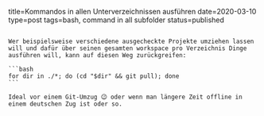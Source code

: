 title=Kommandos in allen Unterverzeichnissen ausführen
date=2020-03-10
type=post
tags=bash, command in all subfolder
status=published
~~~~~~

Wer beispielsweise verschiedene ausgecheckte Projekte umziehen lassen will und dafür über seinen gesamten workspace pro Verzeichnis Dinge ausführen will, kann auf diesen Weg zurückgreifen:

```bash
for dir in ./*; do (cd "$dir" && git pull); done
```

Ideal vor einem Git-Umzug 😉 oder wenn man längere Zeit offline in einem deutschen Zug ist oder so.
